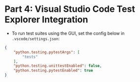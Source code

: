 # Part 4: Visual Studio Code Test Explorer Integration
* To run test suites using the GUI, set the config below in `.vscode/settings.json`:
```json
{
    "python.testing.pytestArgs": [
        "tests"
    ],
    "python.testing.unittestEnabled": false,
    "python.testing.pytestEnabled": true
}
```